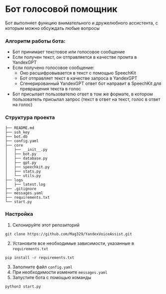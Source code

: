 # Бот голосовой помощник

Бот выполняет функцию внимательного и дружелюбного ассистента, с которым можно обсуждать любые вопросы

### **Алгоритм работы бота:**
- Бот принимает текстовое или голосовое сообщение
- Если получен текст, он отправляется в качестве промта в YandexGPT
- Если получено голосовое сообщение:
    - Оно расшифровывается в текст с помощью SpeechKit
    - Бот отправляет текст в качестве запроса в YandexGPT
    - Сгенерированный YandexGPT ответ бот направит в SpeechKit для превращения текста в голос
- Бот присылает пользователю ответ в том же формате, в котором пользователь присылал запрос (текст в ответ на текст, голос в ответ на голос)

### **Структура проекта**
```.
├── README.md
├── ssh_key
├── bot.db
├── config.yaml
├── core
│   ├── __init__.py
│   ├── bot.py
│   ├── database.py
│   ├── gpt.py
│   ├── speechkit.py
│   ├── stats.py 
│   └── utils.py
├── logs
│   ├── latest.log
├── .gitignore
├── messages.yaml
├── requirements.txt
└── start.py
```

### **Настройка**
1. Склонируйте этот репозиторий 
```
git clone https://github.com/Mag329/YandexVoiceAssist.git
```
2. Установите все необходимые зависимости, указанные в `requirements.txt`
```
pip install -r requirements.txt
```
3. Заполните файл `config.yaml`
4. При необходимости измените `messages.yaml`
5. Запустите бота с помощью команды 
```
python3 start.py
```